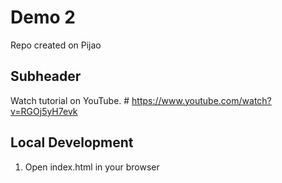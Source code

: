 # Demo 2

Repo created on Pijao

## Subheader 

Watch tutorial on YouTube. # https://www.youtube.com/watch?v=RGOj5yH7evk

## Local Development

1. Open index.html in your browser


